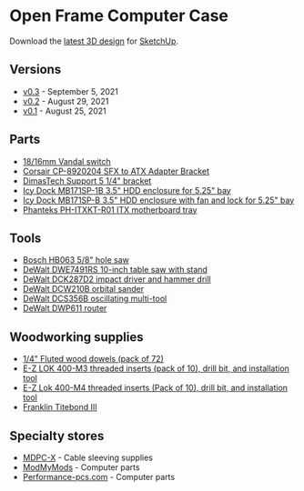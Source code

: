 # Open Frame Computer Case

Download the [latest 3D design](https://github.com/andornaut/open-frame-computer-case/blob/main/v0.3/v0.3%20drawing%20(Sketchup%202021).skp) for [SketchUp](https://www.sketchup.com/).

## Versions

* [v0.3](./v0.3) - September 5, 2021
* [v0.2](./v0.2) - August 29, 2021
* [v0.1](./v0.1) - August 25, 2021

## Parts

* [18/16mm Vandal switch](https://www.performance-pcs.com/diy/switches/vandal-resistant-switches-16mm/vandal-resistant-illuminated-momentary-switch-silver-18-16mm-white-ring-vsw18-mom-sl-ring-wt.html)
* [Corsair CP-8920204 SFX to ATX Adapter Bracket](https://www.corsair.com/ca/en/Categories/Products/Accessories-%7C-Parts/PC-Components/Power-Supplies/SF-Series%E2%84%A2-SFX-to-ATX-Adapter-Bracket-2-0/p/CP-8920204)
* [DimasTech Support 5 1/4" bracket](https://modmymods.com/dimastechr-support-for-optical-drive-5-25-mini-graphite-black-bt128.html)
* [Icy Dock MB171SP-1B 3.5" HDD enclosure for 5.25" bay](https://www.amazon.ca/gp/product/B0992RQNPB)
* [Icy Dock MB171SP-B 3.5" HDD enclosure with fan and lock for 5.25" bay](https://www.performance-pcs.com/peripherals/hard-drive-stands-cases/turboswap-tray-less-3-5-sata-hdd-mobile-rack-with-80mm-cooling-fan-for-external-5-25-bay-mb171sp-b.html)
* [Phanteks PH-ITXKT-R01 ITX motherboard tray](https://www.amazon.ca/gp/product/B07M8YYQCB)

## Tools

* [Bosch HB063 5/8" hole saw](https://www.amazon.ca/gp/product/B000WA3I34)
* [DeWalt DWE7491RS 10-inch table saw with stand](https://www.amazon.ca/gp/product/B00F2CGXGG)
* [DeWalt DCK287D2 impact driver and hammer drill](https://www.amazon.ca/gp/product/B0183RM3D8)
* [DeWalt DCW210B orbital sander](https://www.amazon.ca/gp/product/B07JQM7C28)
* [DeWalt DCS356B oscillating multi-tool](https://www.amazon.ca/gp/product/B07VBB55X5)
* [DeWalt DWP611 router](https://www.amazon.ca/gp/product/B0048EFUV8)

## Woodworking supplies

* [1/4" Fluted wood dowels (pack of 72)](https://www.amazon.ca/gp/product/B00FQ5ASN8/)
* [E-Z LOK 400-M3 threaded inserts (pack of 10), drill bit, and installation tool](https://www.amazon.ca/gp/product/B015CAPTZI)
* [E-Z Lok 400-M4 threaded inserts (Pack of 10), drill bit, and installation tool](https://www.amazon.ca/gp/product/B015CAPVHO)
* [Franklin Titebond III](https://www.amazon.ca/gp/product/B0002YQ3KA)

## Specialty stores

* [MDPC-X](https://www.cable-sleeving.com) - Cable sleeving supplies
* [ModMyMods](https://modmymods.com) - Computer parts
* [Performance-pcs.com](https://www.performance-pcs.com) - Computer parts

